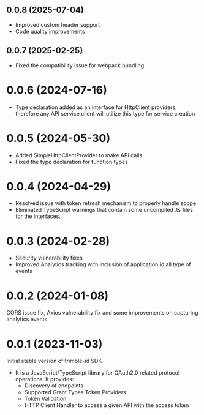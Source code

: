## 0.0.8 (2025-07-04)

* Improved custom header support
* Code quality improvements
  
## 0.0.7 (2025-02-25)

* Fixed the compatibility issue for webpack bundling

# 0.0.6 (2024-07-16)

* Type declaration added as an interface for HttpClient providers, therefore any API service client will utilize this type for service creation

# 0.0.5 (2024-05-30)

* Added SimpleHttpClientProvider to make API calls
* Fixed the type declaration for function types

# 0.0.4 (2024-04-29)

* Resolved issue with token refresh mechanism to properly handle scope
* Eliminated TypeScript warnings that contain some uncompiled .ts files for the interfaces.

# 0.0.3 (2024-02-28)

* Security vulnerability fixes
* Improved Analytics tracking with inclusion of application id all type of events

# 0.0.2 (2024-01-08)

CORS issue fix, Axios vulnerability fix and some improvements on capturing analytics events

# 0.0.1 (2023-11-03)

Initial stable version of trimble-id SDK

- It is a JavaScript/TypeScript library for OAuth2.0 related protocol operations. It provides:
    - Discovery of endpoints
    - Supported Grant Types Token Providers
    - Token Validation
    - HTTP Client Handler to access a given API with the access token
